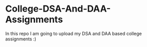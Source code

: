 # College-DSA-And-DAA-Assignments
In this repo I am going to upload my DSA and DAA based college assignments :)
